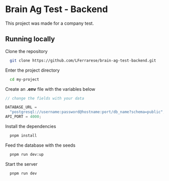 # Brain Ag Test - Backend

This project was made for a company test.

## Running locally

Clone the repository

```bash
  git clone https://github.com/LFerrarese/brain-ag-test-backend.git
```

Enter the project directory

```bash
  cd my-project
```

Create an **.env** file with the variables below

```javascript
// change the fields with your data

DATABASE_URL =
  "postgresql://username:password@hostname:port/db_name?schema=public";
API_PORT = 4000;
```

Install the dependencies

```bash
  pnpm install
```

Feed the database with the seeds

```bash
  pnpm run dev:up
```

Start the server

```bash
  pnpm run dev
```
